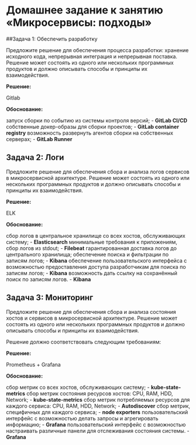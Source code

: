 # Домашнее задание к занятию «Микросервисы: подходы»

##Задача 1: Обеспечить разработку

Предложите решение для обеспечения процесса разработки: хранение исходного кода, непрерывная интеграция и непрерывная поставка. Решение может состоять из одного или нескольких программных продуктов и должно описывать способы и принципы их взаимодействия.


**Решение:** 

Gitlab

**Обоснование:**

запуск сборки по событию из системы контроля версий; - **GitLab CI/CD**
собственные докер-образы для сборки проектов; - **GitLab container registry**
возможность развернуть агентов сборки на собственных серверах; - **GitLab Runner**


## Задача 2: Логи

Предложите решение для обеспечения сбора и анализа логов сервисов в микросервисной архитектуре. Решение может состоять из одного или нескольких программных продуктов и должно описывать способы и принципы их взаимодействия.

**Решение:**

ELK

**Обоснование:**

сбор логов в центральное хранилище со всех хостов, обслуживающих систему; - **Elasticsearch**
минимальные требования к приложениям, сбор логов из stdout; - **Filebeat**
гарантированная доставка логов до центрального хранилища; 
обеспечение поиска и фильтрации по записям логов; - **Kibana**
обеспечение пользовательского интерфейса с возможностью предоставления доступа разработчикам для поиска по записям логов; - **Kibana**
возможность дать ссылку на сохранённый поиск по записям логов. - **Kibana**


## Задача 3: Мониторинг

Предложите решение для обеспечения сбора и анализа состояния хостов и сервисов в микросервисной архитектуре. Решение может состоять из одного или нескольких программных продуктов и должно описывать способы и принципы их взаимодействия.

Решение должно соответствовать следующим требованиям:

**Решение:** 

Prometheus + Grafana

**Обоснование:**

сбор метрик со всех хостов, обслуживающих систему; - **kube-state-metrics**
сбор метрик состояния ресурсов хостов: CPU, RAM, HDD, Network; - **kube-state-metrics**
сбор метрик потребляемых ресурсов для каждого сервиса: CPU, RAM, HDD, Network; - **Autodiscover**
сбор метрик, специфичных для каждого сервиса; - **node exporters**
пользовательский интерфейс с возможностью делать запросы и агрегировать информацию; - **Grafana**
пользовательский интерфейс с возможностью настраивать различные панели для отслеживания состояния системы. - **Grafana**
